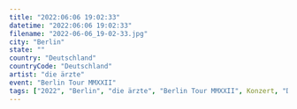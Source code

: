 ```yaml
---
title: "2022:06:06 19:02:33"
datetime: "2022:06:06 19:02:33"
filename: "2022-06-06_19-02-33.jpg"
city: "Berlin"
state: ""
country: "Deutschland"
countryCode: "Deutschland"
artist: "die ärzte"
event: "Berlin Tour MMXXII"
tags: ["2022", "Berlin", "die ärzte", "Berlin Tour MMXXII", Konzert, "Deutschland"]
---
```

